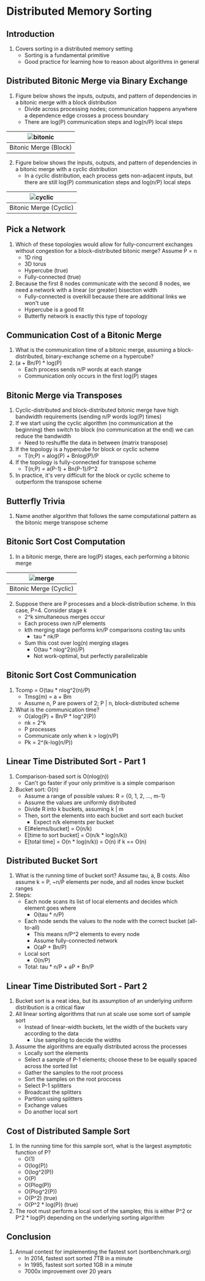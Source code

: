 # Distributed Memory Sorting

## Introduction

1. Covers sorting in a distributed memory setting
    * Sorting is a fundamental primitive
    * Good practice for learning how to reason about algorithms in general

## Distributed Bitonic Merge via Binary Exchange

1. Figure below shows the inputs, outputs, and pattern of dependencies in a
bitonic merge with a block distribution
    * Divide across processing nodes; communication happens anywhere a
    dependence edge crosses a process boundary
    * There are log(P) communication steps and log(n/P) local steps

| ![bitonic](images/distributed_sort_bitonic_merge_block.png) |
|:--:|
| Bitonic Merge (Block) |

2. Figure below shows the inputs, outputs, and pattern of dependencies in a
bitonic merge with a cyclic distribution
    * In a cyclic distribution, each process gets non-adjacent inputs, but there
    are still log(P) communication steps and log(n/P) local steps

| ![cyclic](images/distributed_sort_bitonic_merge_cyclic.png) |
|:--:|
| Bitonic Merge (Cyclic) |

## Pick a Network

1. Which of these topologies would allow for fully-concurrent exchanges without
congestion for a block-distributed bitonic merge? Assume P = n
    * 1D ring
    * 3D torus
    * Hypercube (true)
    * Fully-connected (true)
2. Because the first 8 nodes communicate with the second 8 nodes, we need a
network with a linear (or greater) bisection width
    * Fully-connected is overkill because there are additional links we won't
    use
    * Hypercube is a good fit
    * Butterfly network is exactly this type of topology

## Communication Cost of a Bitonic Merge

1. What is the communication time of a bitonic merge, assuming a block-distributed,
binary-exchange scheme on a hypercube?
2. (a + Bn/P) * log(P)
    * Each process sends n/P words at each stange
    * Communication only occurs in the first log(P) stages

## Bitonic Merge via Transposes

1. Cyclic-distributed and block-distributed bitonic merge have high bandwidth
requirements (sending n/P words log(P) times)
2. If we start using the cyclic algorithm (no communication at the beginning)
then switch to block (no communication at the end) we can reduce the bandwidth
    * Need to reshuffle the data in between (matrix transpose)
3. If the topology is a hypercube for block or cyclic scheme
    * T(n;P) = alog(P) + Bnlog(P)/P
4. If the topology is fully-connected for transpose scheme
    * T(n;P) = a(P-1) + Bn(P-1)/P^2
5. In practice, it's very difficult for the block or cyclic scheme to outperform
the transpose scheme

## Butterfly Trivia

1. Name another algorithm that follows the same computational pattern as the
bitonic merge transpose scheme

## Bitonic Sort Cost Computation

1. In a bitonic merge, there are log(P) stages, each performing a bitonic merge

| ![merge](images/distributed_sort_bitonic_merge.png) |
|:--:|
| Bitonic Merge (Cyclic) |

2. Suppose there are P processes and a block-distribution scheme. In this case,
P=4. Consider stage k
    * 2^k simultaneous merges occur
    * Each process own n/P elements
    * kth merging stage performs kn/P comparisons costing tau units
        - tau * nk/P
    * Sum this cost over log(n) merging stages
        - O(tau * nlog^2(n)/P)
        - Not work-optimal, but perfectly parallelizable

## Bitonic Sort Cost Communication

1. Tcomp = O(tau * nlog^2(n)/P)
    * Tmsg(m) = a + Bm
    * Assume n, P are powers of 2; P | n, block-distributed scheme
2. What is the communication time?
    * O(alog(P) + Bn/P * log^2(P))
    * nk = 2^k
    * P processes
    * Communicate only when k > log(n/P)
    * Pk = 2^(k-log(n/P))

## Linear Time Distributed Sort - Part 1

1. Comparison-based sort is O(nlog(n))
    * Can't go faster if your only primitive is a simple comparison
2. Bucket sort: O(n)
    * Assume a range of possible values: R = {0, 1, 2, ..., m-1}
    * Assume the values are uniformly distributed
    * Divide R into k buckets, assuming k | m
    * Then, sort the elements into each bucket and sort each bucket
        - Expect n/k elements per bucket
    * E[#elems/bucket] = O(n/k)
    * E[time to sort bucket] = O(n/k * log(n/k))
    * E[total time] = O(n * log(n/k)) = O(n) if k == O(n)


## Distributed Bucket Sort

1. What is the running time of bucket sort? Assume tau, a, B costs. Also assume
k = P, ~n/P elements per node, and all nodes know bucket ranges
2. Steps:
    * Each node scans its list of local elements and decides which element goes
    where
        - O(tau * n/P)
    * Each node sends the values to the node with the correct bucket (all-to-all)
        - This means n/P^2 elements to every node
        - Assume fully-connected network
        - O(aP + Bn/P)
    * Local sort
        - O(n/P)
    * Total: tau * n/P + aP + Bn/P

## Linear Time Distributed Sort - Part 2

1. Bucket sort is a neat idea, but its assumption of an underlying uniform
distribution is a critical flaw
2. All linear sorting algorithms that run at scale use some sort of sample sort
    * Instead of linear-width buckets, let the width of the buckets vary
    according to the data
        - Use sampling to decide the widths
3. Assume the algorithms are equally distributed across the processes
    * Locally sort the elements
    * Select a sample of P-1 elements; choose these to be equally spaced across
    the sorted list
    * Gather the samples to the root process
    * Sort the samples on the root proccess
    * Select P-1 splitters
    * Broadcast the splitters
    * Partition using splitters
    * Exchange values
    * Do another local sort

## Cost of Distributed Sample Sort

1. In the running time for this sample sort, what is the largest asymptotic
function of P?
    * O(1)
    * O(log(P))
    * O(log^2(P))
    * O(P)
    * O(Plog(P))
    * O(Plog^2(P))
    * O(P^2) (true)
    * O(P^2 * log(P)) (true)
2. The root must perform a local sort of the samples; this is either P^2 or
P^2 * log(P) depending on the underlying sorting algorithm

## Conclusion

1. Annual contest for implementing the fastest sort (sortbenchmark.org)
    * In 2014, fastest sort sorted 7TB in a minute
    * In 1995, fastest sort sorted 1GB in a minute
    * 7000x improvement over 20 years

